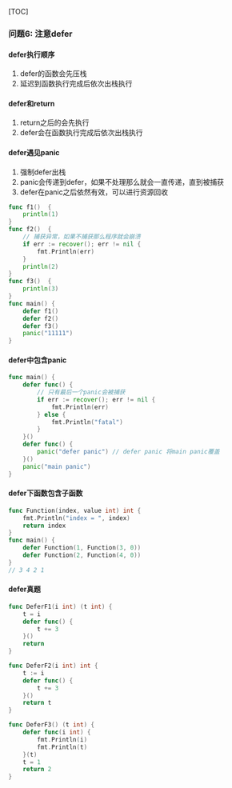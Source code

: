 [TOC]

### 问题6: 注意defer

#### defer执行顺序

1.  defer的函数会先压栈
2.  延迟到函数执行完成后依次出栈执行

#### defer和return

1.  return之后的会先执行
2.  defer会在函数执行完成后依次出栈执行

#### defer遇见panic

1.  强制defer出栈
2.  panic会传递到defer，如果不处理那么就会一直传递，直到被捕获
3.  defer在panic之后依然有效，可以进行资源回收

~~~go
func f1()  {
	println(1)
}
func f2()  {
    // 捕获异常，如果不捕获那么程序就会崩溃
	if err := recover(); err != nil {
		fmt.Println(err)
	}
	println(2)
}
func f3()  {
	println(3)
}
func main() {
	defer f1()
	defer f2()
	defer f3()
	panic("11111")
}
~~~

#### defer中包含panic

~~~go
func main() {
	defer func() {
        // 只有最后一个panic会被捕获
		if err := recover(); err != nil {
			fmt.Println(err)
		} else {
			fmt.Println("fatal")
		}
	}()
	defer func() {
		panic("defer panic") // defer panic 将main panic覆盖
	}()
	panic("main panic")
}
~~~

#### defer下函数包含子函数

~~~go
func Function(index, value int) int {
	fmt.Println("index = ", index)
	return index
}
func main() {
	defer Function(1, Function(3, 0))
	defer Function(2, Function(4, 0))
}
// 3 4 2 1
~~~

#### defer真题

~~~go
func DeferF1(i int) (t int) {
	t = i
	defer func() {
		t += 3
	}()
	return
}

func DeferF2(i int) int {
	t := i
	defer func() {
		t += 3
	}()
	return t
}

func DeferF3() (t int) {
	defer func(i int) {
		fmt.Println(i)
		fmt.Println(t)
	}(t)
	t = 1
	return 2
}
~~~
